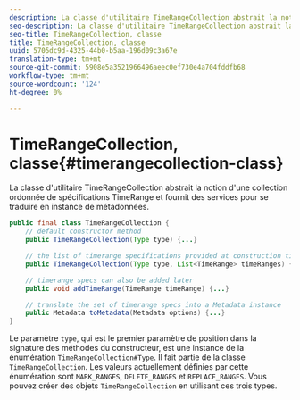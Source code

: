 ```yaml
---
description: La classe d'utilitaire TimeRangeCollection abstrait la notion d'une collection ordonnée de spécifications TimeRange et fournit des services pour se traduire en instance de métadonnées.
seo-description: La classe d'utilitaire TimeRangeCollection abstrait la notion d'une collection ordonnée de spécifications TimeRange et fournit des services pour se traduire en instance de métadonnées.
seo-title: TimeRangeCollection, classe
title: TimeRangeCollection, classe
uuid: 5705dc9d-4325-44b0-b5aa-196d09c3a67e
translation-type: tm+mt
source-git-commit: 5908e5a3521966496aeec0ef730e4a704fddfb68
workflow-type: tm+mt
source-wordcount: '124'
ht-degree: 0%

---
```



# TimeRangeCollection, classe{#timerangecollection-class}

La classe d&#39;utilitaire TimeRangeCollection abstrait la notion d&#39;une collection ordonnée de spécifications TimeRange et fournit des services pour se traduire en instance de métadonnées.

<!--<a id="section_D87AA7BC628D458DAB12D5247AD34B41"></a>-->

```java
public final class TimeRangeCollection {
    // default constructor method
    public TimeRangeCollection(Type type) {...}

    // the list of timerange specifications provided at construction time 
    public TimeRangeCollection(Type type, List<TimeRange> timeRanges) {...}

    // timerange specs can also be added later
    public void addTimeRange(TimeRange timeRange) {...}

    // translate the set of timerange specs into a Metadata instance 
    public Metadata toMetadata(Metadata options) {...}
}
```

Le paramètre `type`, qui est le premier paramètre de position dans la signature des méthodes du constructeur, est une instance de la énumération `TimeRangeCollection#Type`. Il fait partie de la classe `TimeRangeCollection`. Les valeurs actuellement définies par cette énumération sont `MARK_RANGES`, `DELETE_RANGES` et `REPLACE_RANGES`. Vous pouvez créer des objets `TimeRangeCollection` en utilisant ces trois types.
